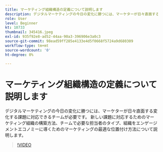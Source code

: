 ```yaml
---
title: マーケティング組織構造の定義について説明します
description: デジタルマーケティングの今日の変化に勝つには、マーケターが日々直面する変化する課題に対応できるチームが必要です。
role: User
level: Beginner
kt: 10733
thumbnail: 345416.jpeg
exl-id: 935f92e8-ad52-44aa-90a3-396906e3a0c3
source-git-commit: 98ead59ff285e4133e4d5f0668f5724a9d680309
workflow-type: tm+mt
source-wordcount: '0'
ht-degree: 0%

---
```


# マーケティング組織構造の定義について説明します

デジタルマーケティングの今日の変化に勝つには、マーケターが日々直面する変化する課題に対応できるチームが必要です。 新しい課題に対応するためのマーケティング組織の構築方法、チームで必要な担当者のタイプ、組織をエンゲージメントエコノミーに導くためのマーケティングの最適な位置付け方法について説明します。

>[!VIDEO](https://video.tv.adobe.com/v/345416/?quality=12&learn=on)
